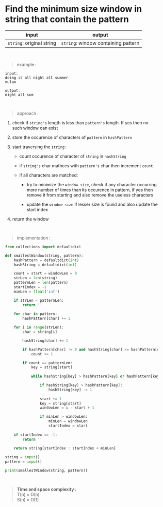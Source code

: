 # Find the minimum size window in string that contain the pattern

| input | output |
| --- | --- |
| `string`: original string | `string`: window containing pattern |

<br>

> example :

```
input:
doing it all night all summer
mulan

output:
night all sum
```

<br>

> approach :

1. check if `string's` length is less than `pattern's` length. If yes then no such window can exist

2. store the occurence of characters of `pattern` in `hashPattern`

3. start traversing the `string`:
    * count occurence of character of `string` in `hashString`
    
    * if `string's` char mathces with `pattern's` char then increment `count`
    
    * if all characters are matched:
        
        * try to minimize the `window size`, check if any character occurring more number of times than its occurence in pattern, if yes then remove it from starting and also remove the useless characters
        
        * update the `window size` if lesser size is found and also update the start index

4. return the window

<br>

> implementation :

```python
from collections import defaultdict

def smallestWindow(string, pattern):
    hashPattern = defaultdict(int)
    hashString = defaultdict(int)

    count = start = windowLen = 0
    strLen = len(string)
    patternLen = len(pattern)
    startIndex = -1
    minLen = float('inf')

    if strLen < patternLen:
        return ''
    
    for char in pattern:
        hashPattern[char] += 1

    for i in range(strLen):
        char = string[i]

        hashString[char] += 1

        if hashPattern[char] != 0 and hashString[char] <= hashPattern[char]:
            count += 1

        if count == patternLen:
            key = string[start]
            
            while hashString[key] > hashPattern[key] or hashPattern[key] == 0:

                if hashString[key] > hashPattern[key]:
                    hashString[key] -= 1
                
                start += 1
                key = string[start]
                windowLen = i - start + 1

                if minLen > windowLen:
                    minLen = windowLen
                    startIndex = start
    
    if startIndex == -1:
        return ''
    
    return string[startIndex : startIndex + minLen]

string = input()
pattern = input()

print(smallestWindow(string, pattern))
```

<br>

> **Time and space complexity :**
<br>T(n) = O(n)
<br>S(n) = O(1)